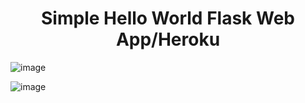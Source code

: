 <p align="center">


<h1 align="center">Simple Hello World Flask Web App/Heroku</h1>
   
![image](https://user-images.githubusercontent.com/96833570/191051753-2e32c258-82ed-45c9-b562-1b6e733fe0af.png)


  ![image](https://user-images.githubusercontent.com/96833570/191051846-1e5672a5-f1a7-4a5c-8121-849b070732a5.png)

</p>
 








